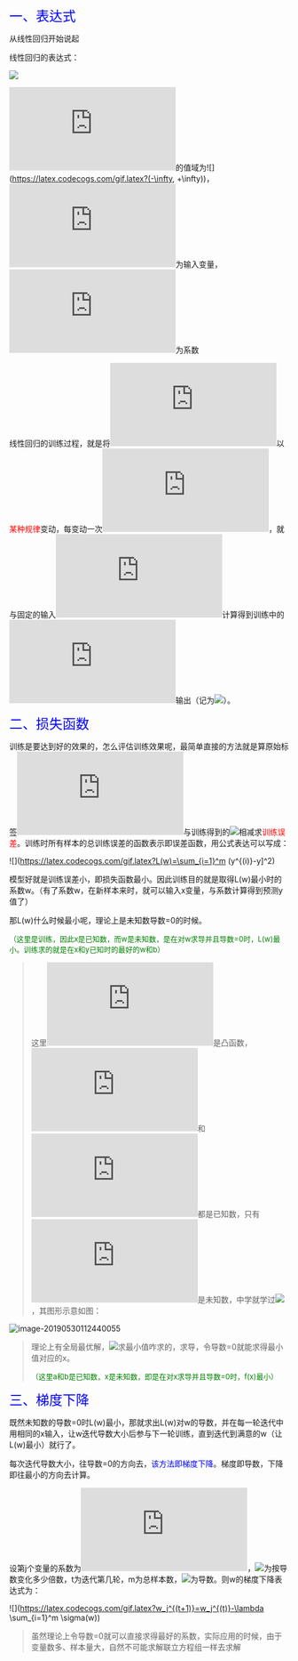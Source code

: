 <font size=5 color='blue'>一、表达式</font>

从线性回归开始说起

线性回归的表达式：

![](https://latex.codecogs.com/gif.latex?f(x)=w_0+w_1x_1+w_2x_2+\cdots+w_nx_n)

![](https://latex.codecogs.com/gif.latex?f(x))的值域为![](https://latex.codecogs.com/gif.latex?(-\infty, +\infty))，![](https://latex.codecogs.com/gif.latex?x)为输入变量，![](https://latex.codecogs.com/gif.latex?w)为系数

线性回归的训练过程，就是将![](https://latex.codecogs.com/gif.latex?w)以<font color='red'>某种规律</font>变动，每变动一次![](https://latex.codecogs.com/gif.latex?w)，就与固定的输入![](https://latex.codecogs.com/gif.latex?x)计算得到训练中的![](https://latex.codecogs.com/gif.latex?f(x))输出（记为![](https://latex.codecogs.com/gif.latex?y^{(i)})）。

<font size=5 color='blue'>二、损失函数</font>

训练是要达到好的效果的，怎么评估训练效果呢，最简单直接的方法就是算原始标签![](https://latex.codecogs.com/gif.latex?y)与训练得到的![](https://latex.codecogs.com/gif.latex?y^{(i)})相减求<font color='red'>训练误差</font>。训练时所有样本的总训练误差的函数表示即误差函数，用公式表达可以写成：

![](https://latex.codecogs.com/gif.latex?L(w)=\sum_{i=1}^m (y^{(i)}-y]^2)

模型好就是训练误差小，即损失函数最小。因此训练目的就是取得L(w)最小时的系数w。（有了系数w，在新样本来时，就可以输入x变量，与系数计算得到预测y值了）

那L(w)什么时候最小呢，理论上是未知数导数=0的时候。

<font color='green' size='2'>（这里是训练，因此x是已知数，而w是未知数，是在对w求导并且导数=0时，L(w)最小。训练求的就是在x和y已知时的最好的w和b）</font>

> 这里![](https://latex.codecogs.com/gif.latex?L(w))是凸函数，![](https://latex.codecogs.com/gif.latex?y)和![](https://latex.codecogs.com/gif.latex?x)都是已知数，只有![](https://latex.codecogs.com/gif.latex?w)是未知数，中学就学过![](https://latex.codecogs.com/gif.latex?f(x)=(ax-b)^2)，其图形示意如图：

![image-20190530112440055](http://ww1.sinaimg.cn/large/006tNc79gy1g3jgyjutjvj303u04bweh.jpg)

> 理论上有全局最优解，![](https://latex.codecogs.com/gif.latex?f(x)=(ax-b)^2)求最小值咋求的，求导，令导数=0就能求得最小值对应的x。
>
> <font color='green' size='2'>（这里a和b是已知数，x是未知数，即是在对x求导并且导数=0时，f(x)最小）</font>

<font size=5 color='blue'>三、梯度下降</font>

既然未知数的导数=0时L(w)最小，那就求出L(w)对w的导数，并在每一轮迭代中用相同的x输入，让w迭代导数大小后参与下一轮训练，直到迭代到满意的w（让L(w)最小）就行了。

每次迭代导数大小，往导数=0的方向去，<font color='blue'>该方法即梯度下降</font>。梯度即导数，下降即往最小的方向去计算。

设第j个变量的系数为![](https://latex.codecogs.com/gif.latex?w_j)，![](https://latex.codecogs.com/gif.latex?\lambda)为按导数变化多少倍数，t为迭代第几轮，m为总样本数，![](https://latex.codecogs.com/gif.latex?\sigma)为导数。则w的梯度下降表达式为：

![](https://latex.codecogs.com/gif.latex?w_j^{(t+1)}=w_j^{(t)}-\lambda \sum_{i=1}^m \sigma(w))

> 虽然理论上令导数=0就可以直接求得最好的系数，实际应用的时候，由于变量数多、样本量大，自然不可能求解联立方程组一样去求解

